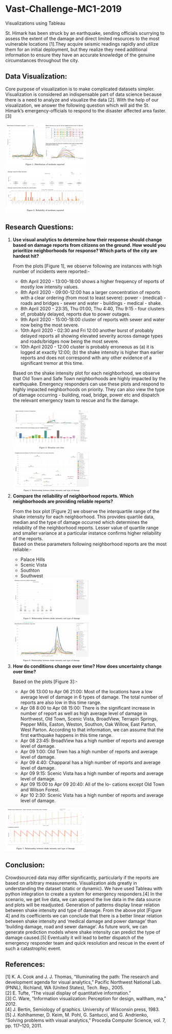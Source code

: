 # Vast-Challenge-MC1-2019
Visualizations using Tableau

<p>St. Himark has been struck by an earthquake, sending officials scurrying to assess the extent of the damage and direct limited resources to the most vulnerable locations [1].They acquire seismic readings rapidly and utilize them for an initial deployment, but they realize they need additional information to ensure they have an accurate knowledge of the genuine circumstances throughout the city.</p>

<h2>Data Visualization:</h2>
<p>Core purpose of visualization is to make complicated datasets simpler. Visualization is considered an indispensable part of data science because there is a need to analyze and visualize the data [2]. With the help of our visualization, we answer the following question which will aid the St. Himark’s emergency-officials to respond to the disaster affected area faster.[3]</p>

<img src="https://raw.githubusercontent.com/SreenidhiSridhar20/Vast-Challenge-MC1-2019/650da6e49e930d8b343ee331c89def899648cc16/Visualization_Screenshots/Fig2_Vast.jpg" alt = "fig1" height="50%" Width="50%"/>
<img src="https://raw.githubusercontent.com/SreenidhiSridhar20/Vast-Challenge-MC1-2019/650da6e49e930d8b343ee331c89def899648cc16/Visualization_Screenshots/Fig1_Vast.jpg" alt = "fig2" height="50%" Width="50%"/>

<h2>Research Questions:</h2>
<ol>
<li><b>Use visual analytics to determine how their response should change based on damage reports from citizens on the ground. How would you prioritize neighborhoods for response? Which parts of the city are hardest hit?</b><br>

From the plots [Figure 1], we observe following are instances with high number of incidents were reported:-<br>
<ul>
<li>6th April 2020 - 13:00-18:00 shows a higher frequency of reports of mostly low intensity values.</li>
<li>8th April 2020 - 09:00-12:00 has a larger concentration of reports with a clear ordering (from most to least severe): power - (medical) - roads and bridges - sewer and water - buildings - medical - shake.</li>
<li>8th April 2020 - 23:35, Thu 01:00, Thu 4:40, Thu 9:15 - four clusters of, probably delayed, reports due to power outages.</li>
<li>9th April 2020 - 15:00-18:00 cluster of reports with sewer and water now being the most severe.</li>
<li>10th April 2020 - 02:30 and Fri 12:00 another burst of probably delayed reports all showing elevated severity across damage types and roads/bridges now being the most severe.</li>
<li>10th April 2020 - 12:00 cluster is probably erroneous as (a) it is logged at exactly 12:00; (b) the shake intensity is higher than earlier reports and does not correspond with any other evidence of a significant tremor at this time.</li></ul>
<p>Based on the shake intensity plot for each neighborhood, we observe that Old Town and Safe Town neighborhoods are highly impacted by the earthquake. Emergency responders can use these plots and respond to highly impacted neighborhoods on priority. They can also view the type of damage occurring - building, road, bridge, power etc and dispatch the relevant emergency team to rescue and fix the damage.</p>
</li>

<img src="https://raw.githubusercontent.com/SreenidhiSridhar20/Vast-Challenge-MC1-2019/650da6e49e930d8b343ee331c89def899648cc16/Visualization_Screenshots/Fig3_Vast.jpg" alt = "fig3" height="50%" Width="50%"/>
<img src="https://raw.githubusercontent.com/SreenidhiSridhar20/Vast-Challenge-MC1-2019/650da6e49e930d8b343ee331c89def899648cc16/Visualization_Screenshots/Fig4_Vast.jpg" alt = "fig4" height="50%" Width="50%"/>

<li><b>Compare the reliability of neighborhood reports. Which neighborhoods are providing reliable reports?</b>

From the box plot [Figure 2] we observe the interquartile range of the shake intensity for each neighborhood. This provides quartile data, median and the type of damage occurred which determines the reliability of the neighborhood reports. Lesser value of quartile range and smaller variance at a particular instance confirms higher reliability of the reports.<br> Based on these parameters following neighborhood reports are the most reliable:-<br>
<ul>
<li>Palace Hills</li>
<li>Scenic Vista</li>
<li>Southton</li>
<li>Southwest</li></ul>
</li>

<img src="https://raw.githubusercontent.com/SreenidhiSridhar20/Vast-Challenge-MC1-2019/650da6e49e930d8b343ee331c89def899648cc16/Visualization_Screenshots/Fig5_Vast.jpg" alt = "fig5" height="50%" Width="50%"/>
<img src="https://raw.githubusercontent.com/SreenidhiSridhar20/Vast-Challenge-MC1-2019/650da6e49e930d8b343ee331c89def899648cc16/Visualization_Screenshots/Fig6_Vast.jpg" alt = "fig6" height="50%" Width="50%"/>

<li><b>How do conditions change over time? How does uncertainty change over time?</b>

Based on the plots [Figure 3]:-<br>
<ul>
<li>Apr 06 13:00 to Apr 06 21:00: Most of the locations have a low average level of damage in 6 types of damage. The total number of reports are also low in this time range.</li>
<li>Apr 08 8:00 to Apr 08 15:00: There is the significant increase in number of report as well as high average level of damage in Northwest, Old Town, Scenic Vista, BroadView, Terrapin Springs, Pepper Mills, Easton, Weston, Southon, Oak Willow, East Parton, West Parton. According to that information, we can assume that the first earthquake happens in this time range.</li>
<li>Apr 08 23:45: BroadView has a high number of reports and average level of damage.</li>
<li>Apr 09 1:00: Old Town has a high number of reports and average level of damage.</li>
<li>Apr 09 4:40: Chapparal has a high number of reports and average level of damage.</li>
<li>Apr 09 9:15: Scenic Vista has a high number of reports and average level of damage.</li>
<li>Apr 09 15:00 to Apr 09 20:40: All of the lo- cations except Old Town and Wilson Forest.</li>
<li>Apr 10 2:30: Scenic Vista has a high number of reports and average level of damage.</li>
</ul>
</li>      
</ol>

<img src="https://raw.githubusercontent.com/SreenidhiSridhar20/Vast-Challenge-MC1-2019/650da6e49e930d8b343ee331c89def899648cc16/Visualization_Screenshots/Fig7_Vast.jpg" alt = "fig7" height="50%" Width="50%"/>

<h2>Conclusion:</h2>
<p>Crowdsourced data may differ significantly, particularly if the reports are based on arbitrary measurements. Visualization aids greatly in understanding the dataset (static or dynamic). We have used Tableau with python integration to create a system for emergency responders.[4] In the scenario, we get live data, we can append the live data in the data source and plots will be readjusted. Generation of patterns display linear relation between shake intensity and type of damage. From the above plot [Figure 4] and its coefficients we can conclude that there is a better linear relation between shake intensity and ‘medical damage and power damage’ than ‘building damage, road and sewer damage’. As future work, we can generate prediction models where shake intensity can predict the type of damage caused.[5] Eventually it will lead to better dispatch of the emergency responder team and quick resolution and rescue in the event of such a catastrophic event.</p>

<h2>References:</h2>
[1] K. A. Cook and J. J. Thomas, “Illuminating the path: The research and development agenda for visual analytics,” Pacific Northwest National Lab.(PNNL), Richland, WA (United States), Tech. Rep., 2005.<br>
[2] E. Tufte, “The visual display of quantitative information.”<br>
[3] C. Ware, “Information visualization: Perception for design, waltham, ma,” 2012.<br>
[4] J. Bertin, Semiology of graphics. University of Wisconsin press, 1983.<br>
[5] J. Kohlhammer, D. Keim, M. Pohl, G. Santucci, and G. Andrienko, “Solving problems with visual analytics,” Procedia Computer Science, vol. 7, pp. 117–120, 2011.<br>
